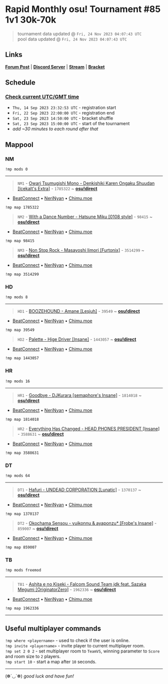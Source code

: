 # Rapid Monthly osu! Tournament #85 1v1 30k-70k

> tournament data updated @ `Fri, 24 Nov 2023 04:07:43 UTC`  
> pool data updated @ `Fri, 24 Nov 2023 04:07:43 UTC`

## Links

[**Forum Post**](https://osu.ppy.sh/community/forums/topics/1821343) | [**Discord Server**](https://discord.gg/9sKe7nF) | [**Stream**](https://www.twitch.tv/rapid_tournaments) | [**Bracket**](https://challonge.com/rmosutourney85)

## Schedule

### [**Check current UTC/GMT time**](https://www.utctime.net)

- `Thu, 14 Sep 2023 23:32:53 UTC` - registration start
- `Fri, 22 Sep 2023 22:00:00 UTC` - registration end
- `Sat, 23 Sep 2023 14:50:00 UTC` - bracket shuffle
- `Sat, 23 Sep 2023 15:00:00 UTC` - start of the tournament
- _add ~30 minutes to each round after that_


## Mappool


### NM

```
!mp mods 0
```

---


> `NM1` - [Owari Tsumugishi Mono - Denkishiki Karen Ongaku Shuudan [Icekalt&#39;s Extra]](https://osu.ppy.sh/beatmapset/763607) - `1785322` ~ [**osu!direct**](osu://b/1785322)

- [BeatConnect](https://beatconnect.io/b/763607) • [NeriNyan](https://api.nerinyan.moe/d/763607) • [Chimu.moe](https://api.chimu.moe/v1/download/763607)

```
!mp map 1785322
```


> `NM2` - [With a Dance Number - Hatsune Miku [0108 style]](https://osu.ppy.sh/beatmapset/29691) - `98415` ~ [**osu!direct**](osu://b/98415)

- [BeatConnect](https://beatconnect.io/b/29691) • [NeriNyan](https://api.nerinyan.moe/d/29691) • [Chimu.moe](https://api.chimu.moe/v1/download/29691)

```
!mp map 98415
```


> `NM3` - [Non Stop Rock - Masayoshi Iimori [Furtonix]](https://osu.ppy.sh/beatmapset/1719626) - `3514299` ~ [**osu!direct**](osu://b/3514299)

- [BeatConnect](https://beatconnect.io/b/1719626) • [NeriNyan](https://api.nerinyan.moe/d/1719626) • [Chimu.moe](https://api.chimu.moe/v1/download/1719626)

```
!mp map 3514299
```


### HD

```
!mp mods 8
```

---


> `HD1` - [BOOZEHOUND - Amane [Lesjuh]](https://osu.ppy.sh/beatmapset/9995) - `39549` ~ [**osu!direct**](osu://b/39549)

- [BeatConnect](https://beatconnect.io/b/9995) • [NeriNyan](https://api.nerinyan.moe/d/9995) • [Chimu.moe](https://api.chimu.moe/v1/download/9995)

```
!mp map 39549
```


> `HD2` - [Palette - Hige Driver [Insane]](https://osu.ppy.sh/beatmapset/682416) - `1443057` ~ [**osu!direct**](osu://b/1443057)

- [BeatConnect](https://beatconnect.io/b/682416) • [NeriNyan](https://api.nerinyan.moe/d/682416) • [Chimu.moe](https://api.chimu.moe/v1/download/682416)

```
!mp map 1443057
```


### HR

```
!mp mods 16
```

---


> `HR1` - [Goodbye - DJKurara [semaphore&#39;s Insane]](https://osu.ppy.sh/beatmapset/866436) - `1814018` ~ [**osu!direct**](osu://b/1814018)

- [BeatConnect](https://beatconnect.io/b/866436) • [NeriNyan](https://api.nerinyan.moe/d/866436) • [Chimu.moe](https://api.chimu.moe/v1/download/866436)

```
!mp map 1814018
```


> `HR2` - [Everything Has Changed - HEAD PHONES PRESIDENT [Insane]](https://osu.ppy.sh/beatmapset/1753588) - `3588631` ~ [**osu!direct**](osu://b/3588631)

- [BeatConnect](https://beatconnect.io/b/1753588) • [NeriNyan](https://api.nerinyan.moe/d/1753588) • [Chimu.moe](https://api.chimu.moe/v1/download/1753588)

```
!mp map 3588631
```


### DT

```
!mp mods 64
```

---


> `DT1` - [Hafuri - UNDEAD CORPORATION [Lunatic]](https://osu.ppy.sh/beatmapset/624607) - `1370137` ~ [**osu!direct**](osu://b/1370137)

- [BeatConnect](https://beatconnect.io/b/624607) • [NeriNyan](https://api.nerinyan.moe/d/624607) • [Chimu.moe](https://api.chimu.moe/v1/download/624607)

```
!mp map 1370137
```


> `DT2` - [Okochama Sensou - yuikonnu &amp; ayaponzu* [Frobe&#39;s Insane]](https://osu.ppy.sh/beatmapset/394674) - `859007` ~ [**osu!direct**](osu://b/859007)

- [BeatConnect](https://beatconnect.io/b/394674) • [NeriNyan](https://api.nerinyan.moe/d/394674) • [Chimu.moe](https://api.chimu.moe/v1/download/394674)

```
!mp map 859007
```


### TB

```
!mp mods freemod
```

---


> `TB1` - [Ashita e no Kiseki - Falcom Sound Team jdk feat. Sazaka Megumi [OriginatorZero]](https://osu.ppy.sh/beatmapset/939488) - `1962336` ~ [**osu!direct**](osu://b/1962336)

- [BeatConnect](https://beatconnect.io/b/939488) • [NeriNyan](https://api.nerinyan.moe/d/939488) • [Chimu.moe](https://api.chimu.moe/v1/download/939488)

```
!mp map 1962336
```


---


## Useful multiplayer commands

`!mp where <playername>` - used to check if the user is online.  
`!mp invite <playername>` - invite player to current multiplayer room.  
`!mp set 2 0 2` - set multiplayer room to `TeamVS`, winning parameter to `Score` and room size to `2` players.  
`!mp start 10` - start a map after `10` seconds.

---

(❁´◡`❁) _good luck and have fun!_
